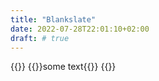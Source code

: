 ```yaml
---
title: "Blankslate"
date: 2022-07-28T22:01:10+02:00
draft: # true
---
```


{{<example>}}
  {{<blankslate>}}some text{{</blankslate>}}
{{</example>}}
